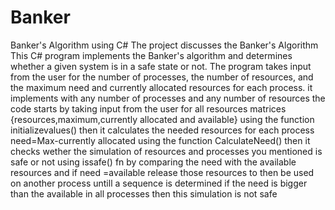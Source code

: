 # Banker
Banker's Algorithm using C#
The project discusses the Banker's Algorithm 
This C# program implements the Banker's algorithm and determines whether a given system is in a safe state or not. The program takes input from the user for the number of processes, the number of resources, and the maximum need and currently allocated resources for each process.
it implements with any number of processes and any number of resources 
the code starts by taking input from the user for all resources matrices {resources,maximum,currently allocated and available} using the function initializevalues()
then it calculates the needed resources for each process need=Max-currently allocated using the function CalculateNeed()
then it checks wether the simulation of resources and processes you mentioned is safe or not using issafe() fn by comparing the need with the available resources and if need =available release those resources to then be used on another process untill a sequence is determined
if the need is bigger than the available in all processes then this simulation is not safe

